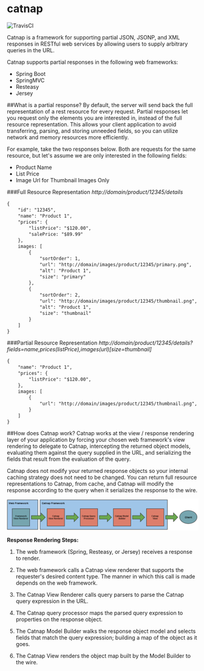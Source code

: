 catnap
===

![TravisCI](https://travis-ci.org/gregwhitaker/catnap.svg?branch=catnap2)

Catnap is a framework for supporting partial JSON, JSONP, and XML responses in RESTful web services by allowing users to supply arbitrary queries in the URL.

Catnap supports partial responses in the following web frameworks:

* 	Spring Boot
*   SpringMVC
* 	Resteasy
* 	Jersey

##What is a partial response?
By default, the server will send back the full representation of a rest resource for every request.  Partial responses let you request only the elements you are interested in, instead of the full resource representation.  This allows your client application to avoid transferring, parsing, and storing unneeded fields, so you can utilize network and memory resources more efficiently.

For example, take the two responses below.  Both are requests for the same resource, but let's assume we are only interested in the following fields:

*	Product Name
*	List Price
*	Image Url for Thumbnail Images Only

###Full Resource Representation
*http://domain/product/12345/details*

	{
    	"id": "12345",
    	"name": "Product 1",
    	"prices": {
        	"listPrice": "$120.00",
        	"salePrice: "$89.99"
    	},
    	images: [
        	{
            	"sortOrder": 1,
            	"url": "http://domain/images/product/12345/primary.png",
            	"alt": "Product 1",
            	"size": "primary"
        	},
        	{
            	"sortOrder": 2,
            	"url": "http://domain/images/product/12345/thumbnail.png",
            	"alt": "Product 1",
            	"size": "thumbnail"
        	}
    	]
	}
	
###Partial Resource Representation
*http://domain/product/12345/details?fields=name,prices(listPrice),images(url)[size=thumbnail]*

	{
    	"name": "Product 1",
    	"prices": {
        	"listPrice": "$120.00",
    	},
    	images: [
        	{
            	"url": "http://domain/images/product/12345/thumbnail.png",
        	}
    	]
	}
	
##How does Catnap work?
Catnap works at the view / response rendering layer of your application by forcing your chosen web framework's view rendering to delegate to Catnap, intercepting the returned object models, evaluating them against the query supplied in the URL, and serializing the fields that result from the evaluation of the query.  

Catnap does not modify your returned response objects so your internal caching strategy does not need to be changed.  You can return full resource representations to Catnap, from cache, and Catnap will modify the response according to the query when it serializes the response to the wire.

![catnap_flow](docs/images/catnap_flow.png)

**Response Rendering Steps:**

1. The web framework (Spring, Resteasy, or Jersey) receives a response to render.

2. The web framework calls a Catnap view renderer that supports the requester's desired content type.  The manner in which this call is made depends on the web framework.

3. The Catnap View Renderer calls query parsers to parse the Catnap query expression in the URL.

4. The Catnap query processor maps the parsed query expression to properties on the response object.

5. The Catnap Model Builder walks the response object model and selects fields that match the query expression; building a map of the object as it goes.

6. The Catnap View renders the object map built by the Model Builder to the wire.